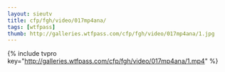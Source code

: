 ```yaml
--- 
layout: sieutv
title: cfp/fgh/video/017mp4ana/
tags: [wtfpass]
thumb: http://galleries.wtfpass.com/cfp/fgh/video/017mp4ana/1.jpg
---
```

{% include tvpro key="http://galleries.wtfpass.com/cfp/fgh/video/017mp4ana/1.mp4" %} 
